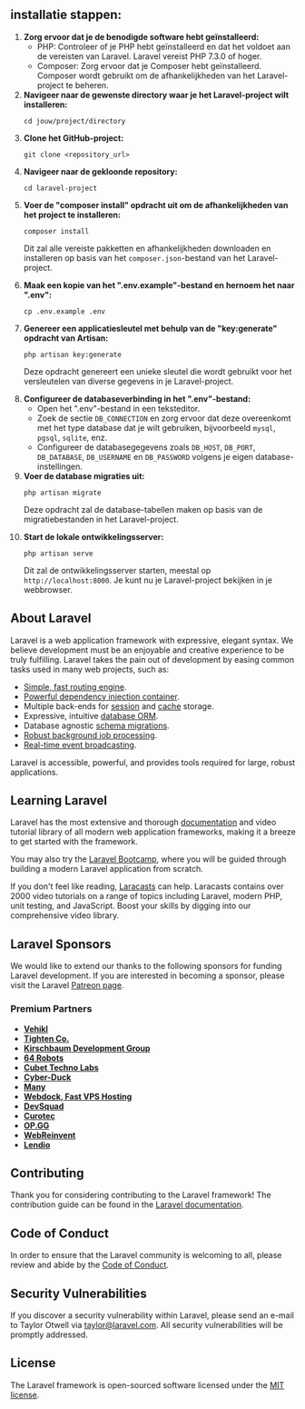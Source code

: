 ## installatie stappen:
<ol>
  <li>
    <strong>Zorg ervoor dat je de benodigde software hebt geïnstalleerd:</strong>
    <ul>
      <li>PHP: Controleer of je PHP hebt geïnstalleerd en dat het voldoet aan de vereisten van Laravel. Laravel vereist PHP 7.3.0 of hoger.</li>
      <li>Composer: Zorg ervoor dat je Composer hebt geïnstalleerd. Composer wordt gebruikt om de afhankelijkheden van het Laravel-project te beheren.</li>
    </ul>
  </li>
  <li>
    <strong>Navigeer naar de gewenste directory waar je het Laravel-project wilt installeren:</strong>
    <pre><code>cd jouw/project/directory</code></pre>
  </li>
  <li>
    <strong>Clone het GitHub-project:</strong>
    <pre><code>git clone &lt;repository_url&gt;</code></pre>
  </li>
  <li>
    <strong>Navigeer naar de gekloonde repository:</strong>
    <pre><code>cd laravel-project</code></pre>
  </li>
  <li>
    <strong>Voer de "composer install" opdracht uit om de afhankelijkheden van het project te installeren:</strong>
    <pre><code>composer install</code></pre>
    <p>Dit zal alle vereiste pakketten en afhankelijkheden downloaden en installeren op basis van het <code>composer.json</code>-bestand van het Laravel-project.</p>
  </li>
  <li>
    <strong>Maak een kopie van het ".env.example"-bestand en hernoem het naar ".env":</strong>
    <pre><code>cp .env.example .env</code></pre>
  </li>
  <li>
    <strong>Genereer een applicatiesleutel met behulp van de "key:generate" opdracht van Artisan:</strong>
    <pre><code>php artisan key:generate</code></pre>
    <p>Deze opdracht genereert een unieke sleutel die wordt gebruikt voor het versleutelen van diverse gegevens in je Laravel-project.</p>
  </li>
  <li>
    <strong>Configureer de databaseverbinding in het ".env"-bestand:</strong>
    <ul>
      <li>Open het ".env"-bestand in een teksteditor.</li>
      <li>Zoek de sectie <code>DB_CONNECTION</code> en zorg ervoor dat deze overeenkomt met het type database dat je wilt gebruiken, bijvoorbeeld <code>mysql</code>, <code>pgsql</code>, <code>sqlite</code>, enz.</li>
      <li>Configureer de databasegegevens zoals <code>DB_HOST</code>, <code>DB_PORT</code>, <code>DB_DATABASE</code>, <code>DB_USERNAME</code> en <code>DB_PASSWORD</code> volgens je eigen database-instellingen.</li>
    </ul>
  </li>
  <li>
    <strong>Voer de database migraties uit:</strong>
    <pre><code>php artisan migrate</code></pre>
    <p>Deze opdracht zal de database-tabellen maken op basis van de migratiebestanden in het Laravel-project.</p>
  </li>
  <li>
    <strong>Start de lokale ontwikkelingsserver:</strong>
    <pre><code>php artisan serve</code></pre>
    <p>Dit zal de ontwikkelingsserver starten, meestal op <code>http://localhost:8000</code>. Je kunt nu je Laravel-project bekijken in je webbrowser.</p>
  </li>
</ol>

## About Laravel

Laravel is a web application framework with expressive, elegant syntax. We believe development must be an enjoyable and creative experience to be truly fulfilling. Laravel takes the pain out of development by easing common tasks used in many web projects, such as:

- [Simple, fast routing engine](https://laravel.com/docs/routing).
- [Powerful dependency injection container](https://laravel.com/docs/container).
- Multiple back-ends for [session](https://laravel.com/docs/session) and [cache](https://laravel.com/docs/cache) storage.
- Expressive, intuitive [database ORM](https://laravel.com/docs/eloquent).
- Database agnostic [schema migrations](https://laravel.com/docs/migrations).
- [Robust background job processing](https://laravel.com/docs/queues).
- [Real-time event broadcasting](https://laravel.com/docs/broadcasting).

Laravel is accessible, powerful, and provides tools required for large, robust applications.

## Learning Laravel

Laravel has the most extensive and thorough [documentation](https://laravel.com/docs) and video tutorial library of all modern web application frameworks, making it a breeze to get started with the framework.

You may also try the [Laravel Bootcamp](https://bootcamp.laravel.com), where you will be guided through building a modern Laravel application from scratch.

If you don't feel like reading, [Laracasts](https://laracasts.com) can help. Laracasts contains over 2000 video tutorials on a range of topics including Laravel, modern PHP, unit testing, and JavaScript. Boost your skills by digging into our comprehensive video library.

## Laravel Sponsors

We would like to extend our thanks to the following sponsors for funding Laravel development. If you are interested in becoming a sponsor, please visit the Laravel [Patreon page](https://patreon.com/taylorotwell).

### Premium Partners

- **[Vehikl](https://vehikl.com/)**
- **[Tighten Co.](https://tighten.co)**
- **[Kirschbaum Development Group](https://kirschbaumdevelopment.com)**
- **[64 Robots](https://64robots.com)**
- **[Cubet Techno Labs](https://cubettech.com)**
- **[Cyber-Duck](https://cyber-duck.co.uk)**
- **[Many](https://www.many.co.uk)**
- **[Webdock, Fast VPS Hosting](https://www.webdock.io/en)**
- **[DevSquad](https://devsquad.com)**
- **[Curotec](https://www.curotec.com/services/technologies/laravel/)**
- **[OP.GG](https://op.gg)**
- **[WebReinvent](https://webreinvent.com/?utm_source=laravel&utm_medium=github&utm_campaign=patreon-sponsors)**
- **[Lendio](https://lendio.com)**

## Contributing

Thank you for considering contributing to the Laravel framework! The contribution guide can be found in the [Laravel documentation](https://laravel.com/docs/contributions).

## Code of Conduct

In order to ensure that the Laravel community is welcoming to all, please review and abide by the [Code of Conduct](https://laravel.com/docs/contributions#code-of-conduct).

## Security Vulnerabilities

If you discover a security vulnerability within Laravel, please send an e-mail to Taylor Otwell via [taylor@laravel.com](mailto:taylor@laravel.com). All security vulnerabilities will be promptly addressed.

## License

The Laravel framework is open-sourced software licensed under the [MIT license](https://opensource.org/licenses/MIT).
